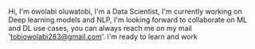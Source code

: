 
Hi, I'm  owolabi oluwatobi, I'm a Data Scientist, I'm currently working on Deep learning models and NLP, I'm looking forward to collaborate on ML and DL use cases, you can always reach me on my mail 'tobiowolabi283@gmail.com'. i'm ready to learn and work
<!---
fulfilment01/fulfilment01 is a ✨ special ✨ repository because its `README.md` (this file) appears on your GitHub profile.
You can click the Preview link to take a look at your changes.
--->
